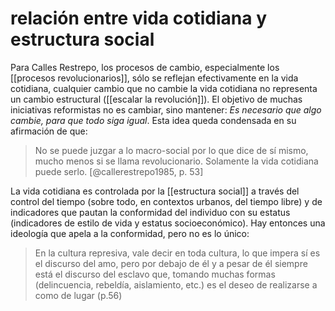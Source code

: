 # relación entre vida cotidiana y estructura social
Para Calles Restrepo, los procesos de cambio, especialmente los [[procesos revolucionarios]], sólo se reflejan efectivamente en la vida cotidiana, cualquier cambio que no cambie la vida cotidiana no representa un cambio estructural ([[escalar la revolución]]). El objetivo de muchas iniciativas reformistas no es cambiar, sino mantener: *Es necesario que algo cambie, para que todo siga igual*. Esta idea queda condensada en su afirmación de que:

>No se puede juzgar a lo macro-social por lo que dice de sí mismo, mucho menos si se llama revolucionario. Solamente la vida cotidiana puede serlo. [@callerestrepo1985, p. 53]

La vida cotidiana es controlada por la [[estructura social]] a través del control del tiempo (sobre todo, en contextos urbanos, del tiempo libre) y de indicadores que pautan la conformidad del individuo con su estatus (indicadores de estilo de vida y estatus socioeconómico). Hay entonces una ideología que apela a la conformidad, pero no es lo único:

>En la cultura represiva, vale decir en toda cultura, lo que impera sí es el discurso del amo, pero por debajo de él y a pesar de él siempre está el discurso del esclavo que, tomando muchas formas (delincuencia, rebeldía, aislamiento, etc.) es el deseo de realizarse a como de lugar (p.56)
